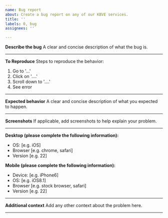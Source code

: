 ```yaml
---
name: Bug report
about: Create a bug report on any of our KBVE services.
title: ''
labels: 0, bug
assignees: ''

---
```


**Describe the bug**
A clear and concise description of what the bug is.

* * *

**To Reproduce**
Steps to reproduce the behavior:

1. Go to '...'
2. Click on '....'
3. Scroll down to '....'
4. See error

* * *

**Expected behavior**
A clear and concise description of what you expected to happen.

* * *

**Screenshots**
If applicable, add screenshots to help explain your problem.

* * *

**Desktop (please complete the following information):**

- OS: [e.g. iOS]
- Browser [e.g. chrome, safari]
- Version [e.g. 22]

**Mobile (please complete the following information):**

- Device: [e.g. iPhone6]
- OS: [e.g. iOS8.1]
- Browser [e.g. stock browser, safari]
- Version [e.g. 22]

* * *

**Additional context**
Add any other context about the problem here.

* * *